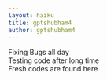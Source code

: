 ```yaml
---
layout: haiku
title: gptshubham4
author: gptshubham4
---
```

Fixing Bugs all day </br>
Testing code after long time </br>
Fresh codes are found here </br>
